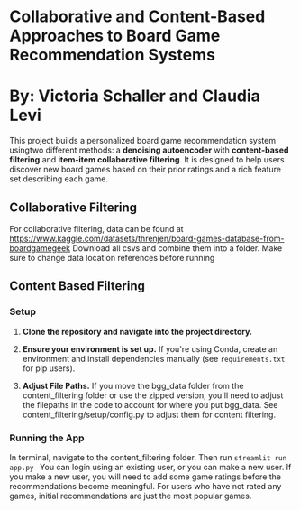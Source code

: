 # Collaborative and Content-Based Approaches to Board Game Recommendation Systems
# By: Victoria Schaller and Claudia Levi

This project builds a personalized board game recommendation system usingtwo different methods:  a **denoising autoencoder** with **content-based filtering** and **item-item collaborative filtering**. It is designed to help users discover new board games based on their prior ratings and a rich feature set describing each game.

## Collaborative Filtering
For collaborative filtering, data can be found at https://www.kaggle.com/datasets/threnjen/board-games-database-from-boardgamegeek
Download all csvs and combine them into a folder. Make sure to change data location references before running

## Content Based Filtering

### Setup

1. **Clone the repository and navigate into the project directory.**

2. **Ensure your environment is set up.**
   If you're using Conda, create an environment and install dependencies manually (see `requirements.txt` for pip users).

3. **Adjust File Paths.**
   If you move the bgg_data folder from the content_filtering folder or use the zipped version, you'll need to adjust the filepaths in the code to account for where you put bgg_data. See content_filtering/setup/config.py to adjust them for content filtering. 
   

### Running the App
In terminal, navigate to the content_filtering folder. Then run ```streamlit run app.py ```
You can login using an existing user, or you can make a new user. If you make a new user, you will need to add some game ratings before the recommendations become meaningful. For users who have not rated any games, initial recommendations are just the most popular games.
